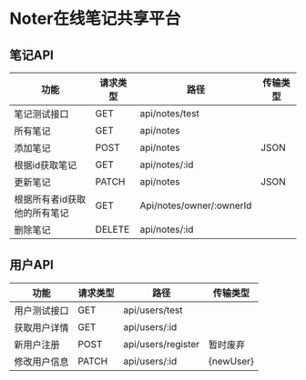 # Noter在线笔记共享平台



## 笔记API 

| 功能           | 请求类型 | 路径            | 传输类型 |
| -------------- | -------- | --------------- | ---- |
| 笔记测试接口 | GET      | api/notes/test |      |
| 所有笔记 | GET      | api/notes       |  |
| 添加笔记 | POST | api/notes | JSON |
| 根据id获取笔记 | GET | api/notes/:id |      |
| 更新笔记 | PATCH | api/notes | JSON |
| 根据所有者id获取他的所有笔记 | GET | Api/notes/owner/:ownerId | |
| 删除笔记 | DELETE | api/notes/:id | |



## 用户API

| 功能         | 请求类型 | 路径           | 传输类型 |
| ------------ | -------- | -------------- | -------- |
| 用户测试接口 | GET | api/users/test |          |
|     获取用户详情         | GET | api/users/:id |          |
| 新用户注册 | POST | api/users/register | 暂时废弃 |
| 修改用户信息 | PATCH | api/users/:id | {newUser} |




